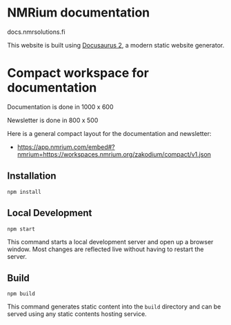 # NMRium documentation

docs.nmrsolutions.fi

This website is built using [Docusaurus 2](https://v2.docusaurus.io/), a modern static website generator.

# Compact workspace for documentation

Documentation is done in 1000 x 600

Newsletter is done in 800 x 500

Here is a general compact layout for the documentation and newsletter:

- https://app.nmrium.com/embed#?nmrium=https://workspaces.nmrium.org/zakodium/compact/v1.json

## Installation

```console
npm install
```

## Local Development

```console
npm start
```

This command starts a local development server and open up a browser window. Most changes are reflected live without having to restart the server.

## Build

```console
npm build
```

This command generates static content into the `build` directory and can be served using any static contents hosting service.
